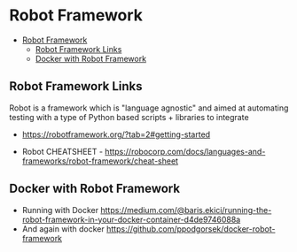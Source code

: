 # Robot Framework

- [Robot Framework](#robot-framework)
  - [Robot Framework Links](#robot-framework-links)
  - [Docker with Robot Framework](#docker-with-robot-framework)

## Robot Framework Links

Robot is a framework which is "language agnostic" and aimed at automating testing with a type of Python based scripts + libraries to integrate

- <https://robotframework.org/?tab=2#getting-started>

- Robot CHEATSHEET - <https://robocorp.com/docs/languages-and-frameworks/robot-framework/cheat-sheet>

## Docker with Robot Framework

- Running with Docker <https://medium.com/@baris.ekici/running-the-robot-framework-in-your-docker-container-d4de9746088a>
- And again with docker <https://github.com/ppodgorsek/docker-robot-framework>


